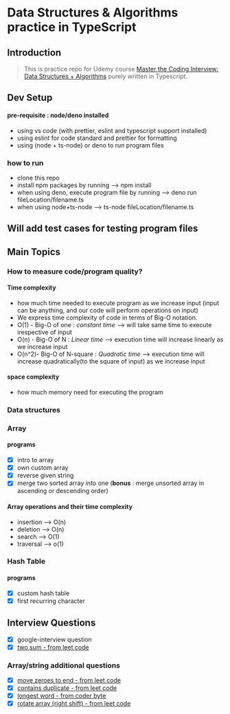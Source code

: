 # Data Structures & Algorithms practice in TypeScript

## Introduction

> This is practice repo for Udemy course [Master the Coding Interview: Data Structures + Algorithms](https://www.udemy.com/course/master-the-coding-interview-data-structures-algorithms/) purely written in Typescript.

## Dev Setup

#### pre-requisite : node/deno installed

- using vs code (with prettier, eslint and typescript support installed)
- using eslint for code standard and prettier for formatting
- using (node + ts-node) or deno to run program files

### how to run

- clone this repo
- install npm packages by running --> npm install
- when using deno, execute program file by running --> deno run fileLocation/filename.ts
- when using node+ts-node --> ts-node fileLocation/filename.ts

## Will add test cases for testing program files

## Main Topics

### How to measure code/program quality?

#### Time complexity

- how much time needed to execute program as we increase input
  (input can be anything, and our code will perform operations on input)
- We express time complexity of code in terms of Big-O notation.
- O(1) - Big-O of one : _constant time_ --> will take same time to execute irespective of input
- O(n) - Big-O of N : _Linear time_ --> execution time will increase linearly as we increase input
- O(n^2)- Big-O of N-square : _Quadratic time_ --> execution time will increase quadratically(to the square of input) as we increase input

#### space complexity

- how much memory need for executing the program

### Data structures

### Array

#### programs

- [x] intro to array
- [x] own custom array
- [x] reverse given string
- [x] merge two sorted array into one (**bonus** : merge unsorted array in ascending or descending order)

#### Array operations and their time complexity

- insertion --> O(n)
- deletion --> O(n)
- search --> O(1)
- traversal --> o(1)

### Hash Table

#### programs

- [x] custom hash table
- [x] first recurring character

## Interview Questions

- [x] google-interview question
- [x] [two sum - from leet code](https://leetcode.com/problems/two-sum/)

### Array/string additional questions

- [x] [move zeroes to end - from leet code](https://leetcode.com/problems/move-zeroes/)
- [x] [contains duplicate - from leet code](https://leetcode.com/problems/contains-duplicate/description/)
- [x] [longest word - from coder byte](https://coderbyte.com/editor/Longest%20Word:JavaScript)
- [x] [rotate array (right shift) - from leet code](https://leetcode.com/problems/rotate-array/description/)
